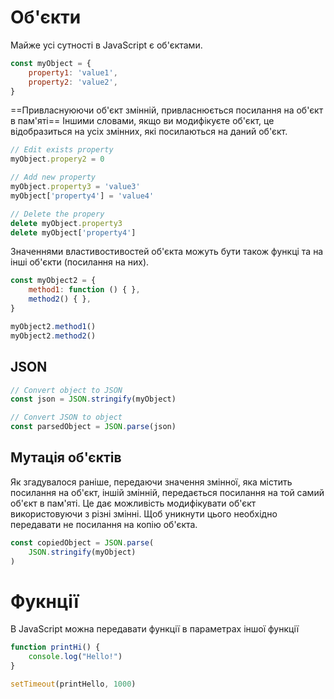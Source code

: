 # Об'єкти
Майже усі сутності в JavaScript є об'єктами. 
```js
const myObject = {
    property1: 'value1',
    property2: 'value2',
}
```
==Привласнуюючи об'єкт змінній, привласнюється посилання на об'єкт в пам'яті== Іншими словами, якщо ви модифікуєте об'єкт, це відобразиться на усіх змінних, які посилаються на даний об'єкт.
```js
// Edit exists property
myObject.propery2 = 0

// Add new property
myObject.property3 = 'value3'
myObject['property4'] = 'value4'

// Delete the propery
delete myObject.property3
delete myObject['property4']
```
Значеннями властивостивостей об'єкта можуть бути також функці та на інші об'єкти (посилання на них).
```js
const myObject2 = {
    method1: function () { },
    method2() { },
}

myObject2.method1()
myObject2.method2()
```
## JSON
```js
// Convert object to JSON
const json = JSON.stringify(myObject)

// Convert JSON to object
const parsedObject = JSON.parse(json)
```
## Мутація об'єктів
Як згадувалося раніше, передаючи значення змінної, яка містить посилання на об'єкт, іншій змінній, передається посилання на той самий об'єкт в пам'яті. Це дає можливість модифікувати об'єкт використовуючи з різні змінні. Щоб уникнути цього необхідно передавати не посилання на копію об'єкта.
```js
const copiedObject = JSON.parse(
	JSON.stringify(myObject)
)
```
# Фукнції 
В JavaScript можна передавати функції в параметрах іншої функції
```js
function printHi() {
    console.log("Hello!")
}

setTimeout(printHello, 1000)
```